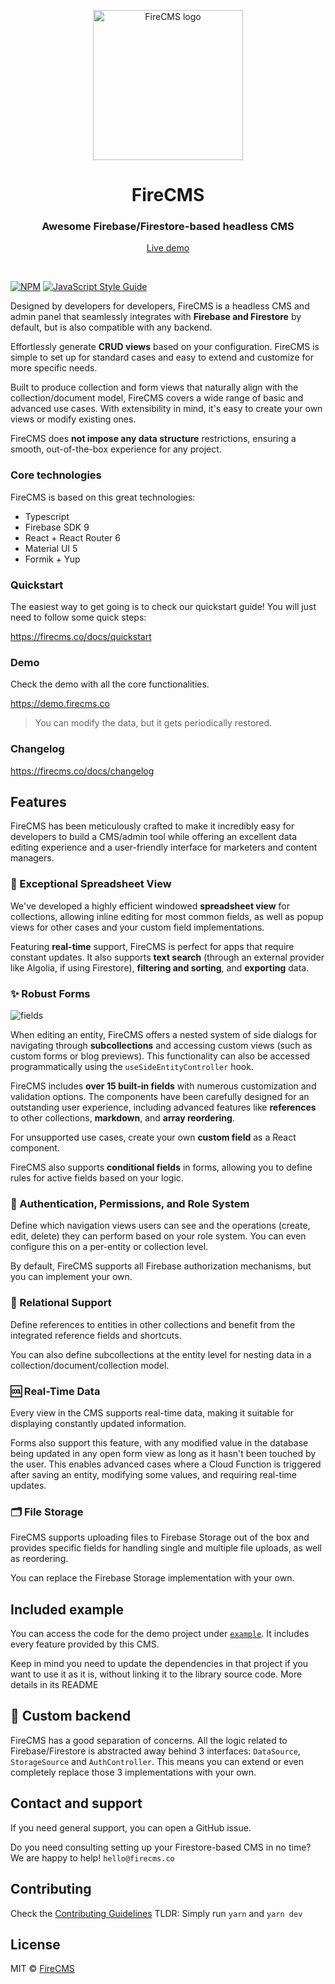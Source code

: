 <p align="center">
  <a href="https://firecms.co">
    <img src="https://firecms.co/img/logo_small.png" width="240px" alt="FireCMS logo" />
  </a>
</p>

<h1 align="center">FireCMS</h1>
<h3 align="center">Awesome Firebase/Firestore-based headless CMS</h3>
<p align="center"><a href="https://demo.firecms.co">Live demo</a></p>

<br />


[![NPM](https://img.shields.io/npm/v/firecms.svg)](https://www.npmjs.com/package/firecms) [![JavaScript Style Guide](https://img.shields.io/badge/code_style-standard-brightgreen.svg)](https://standardjs.com)

Designed by developers for developers, FireCMS is a headless CMS and admin panel
that seamlessly integrates with **Firebase and Firestore** by default, but is
also
compatible with any backend.

Effortlessly generate **CRUD views** based on your configuration. FireCMS is
simple
to set up for standard cases and easy to extend and customize for more specific
needs.

Built to produce collection and form views that naturally align with the
collection/document model, FireCMS covers a wide range of basic and advanced use
cases. With extensibility in mind, it's easy to create your own views or modify
existing ones.

FireCMS does **not impose any data structure** restrictions, ensuring a smooth,
out-of-the-box experience for any project.

### Core technologies

FireCMS is based on this great technologies:

- Typescript
- Firebase SDK 9
- React + React Router 6
- Material UI 5
- Formik + Yup

### Quickstart

The easiest way to get going is to check our quickstart guide! You will just
need to follow some quick steps:

https://firecms.co/docs/quickstart

### Demo

Check the demo with all the core functionalities.

https://demo.firecms.co

> You can modify the data, but it gets periodically restored.

### Changelog

https://firecms.co/docs/changelog

## Features

FireCMS has been meticulously crafted to make it incredibly easy for developers
to build a CMS/admin tool while offering an excellent data editing experience
and a user-friendly interface for marketers and content managers.

### 🏓 Exceptional Spreadsheet View

We've developed a highly efficient windowed **spreadsheet view** for
collections, allowing inline editing for most common fields, as well as popup
views for other cases and your custom field implementations.

Featuring **real-time** support, FireCMS is perfect for apps that require
constant updates. It also supports **text search** (through an external provider
like Algolia, if using Firestore), **filtering and sorting**, and **exporting**
data.

### ✨ Robust Forms

![fields](https://firecms.co/img/post_editing.png)

When editing an entity, FireCMS offers a nested system of side dialogs for
navigating through **subcollections** and accessing custom views (such as custom
forms or blog previews). This functionality can also be accessed
programmatically using the `useSideEntityController` hook.

FireCMS includes **over 15 built-in fields** with numerous customization and
validation options. The components have been carefully designed for an
outstanding user experience, including advanced features like **references** to
other collections, **markdown**, and **array reordering**.

For unsupported use cases, create your own **custom field** as a React
component.

FireCMS also supports **conditional fields** in forms, allowing you to define
rules for active fields based on your logic.

### 👮 Authentication, Permissions, and Role System

Define which navigation views users can see and the operations (create, edit,
delete) they can perform based on your role system. You can even configure this
on a per-entity or collection level.

By default, FireCMS supports all Firebase authorization mechanisms, but you can
implement your own.

### 🏹 Relational Support

Define references to entities in other collections and benefit from the
integrated reference fields and shortcuts.

You can also define subcollections at the entity level for nesting data in a
collection/document/collection model.

### 🆒 Real-Time Data

Every view in the CMS supports real-time data, making it suitable for displaying
constantly updated information.

Forms also support this feature, with any modified value in the database being
updated in any open form view as long as it hasn't been touched by the user.
This enables advanced cases where a Cloud Function is triggered after saving an
entity, modifying some values, and requiring real-time updates.

### 🗂️ File Storage

FireCMS supports uploading files to Firebase Storage out of the box and provides
specific fields for handling single and multiple file uploads, as well as
reordering.

You can replace the Firebase Storage implementation with your own.

## Included example

You can access the code for the demo project under
[`example`](https://github.com/FireCMSco/firecms/tree/master/example). It includes
every feature provided by this CMS.

Keep in mind you need to update the dependencies in that project if you want to
use it as it is, without linking it to the library source code. More details in
its README

## 🙌 Custom backend

FireCMS has a good separation of concerns. All the logic related to
Firebase/Firestore is abstracted away behind 3 interfaces: `DataSource`,
`StorageSource` and `AuthController`. This means you can extend or even
completely
replace those 3 implementations with your own.

## Contact and support

If you need general support, you can open a GitHub issue.

Do you need consulting setting up your Firestore-based CMS in no time? We are
happy to help!
`hello@firecms.co`


## Contributing

Check the [Contributing Guidelines](CONTRIBUTING.md)
TLDR: Simply run `yarn` and `yarn dev`

## License

MIT © [FireCMS](https://github.com/FireCMSco)
